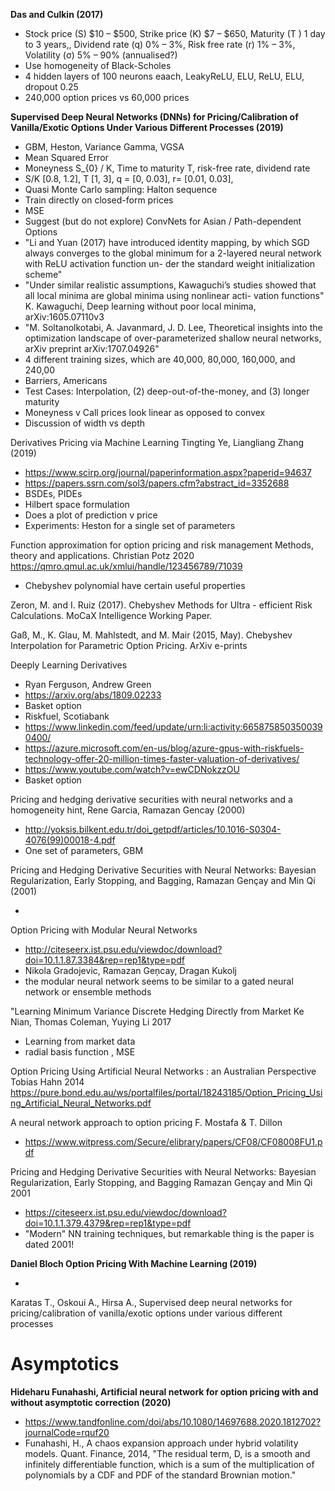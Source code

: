 **Das and Culkin (2017)**


+ Stock price (S) $10 – $500, Strike price (K) $7 – $650, Maturity (T ) 1 day to 3 years,, Dividend rate (q) 0% – 3%, Risk free rate (r) 1% – 3%, Volatility (σ) 5% – 90% (annualised?)
+ Use homogeneity of Black-Scholes
+ 4 hidden layers of 100 neurons eaach, LeakyReLU, ELU, ReLU, ELU, dropout 0.25
+ 240,000 option prices vs 60,000 prices

**Supervised Deep Neural Networks (DNNs) for Pricing/Calibration of Vanilla/Exotic Options Under Various Different Processes (2019)**   

+ GBM, Heston, Variance Gamma, VGSA
+ Mean Squared Error
+ Moneyness S_{0} / K, Time to maturity T, risk-free rate, dividend rate
+ S/K [0.8, 1.2], T [1, 3], q = [0, 0.03], r=  [0.01, 0.03],    
+ Quasi Monte Carlo sampling: Halton sequence
+ Train directly on closed-form prices
+ MSE
+ Suggest (but do not explore) ConvNets for Asian / Path-dependent Options
+ "Li and Yuan (2017) have introduced identity mapping, by which SGD always converges to
the global minimum for a 2-layered neural network with ReLU activation function un-
der the standard weight initialization scheme"
+ "Under similar realistic assumptions,
Kawaguchi’s studies showed that all local minima are global minima using nonlinear acti-
vation functions" K. Kawaguchi, Deep learning without poor local minima, arXiv:1605.07110v3
+ "M. Soltanolkotabi, A. Javanmard, J. D. Lee, Theoretical insights into the optimization landscape of over-parameterized shallow neural networks, arXiv preprint arXiv:1707.04926"
+ 4 different training sizes, which are 40,000, 80,000, 160,000, and 240,00
+ Barriers, Americans
+ Test Cases: Interpolation, (2) deep-out-of-the-money, and (3) longer maturity
+ Moneyness v Call prices look linear as opposed to convex
+ Discussion of width vs depth


Derivatives Pricing via Machine Learning 	Tingting Ye, Liangliang Zhang (2019)
+ https://www.scirp.org/journal/paperinformation.aspx?paperid=94637
+ https://papers.ssrn.com/sol3/papers.cfm?abstract_id=3352688
+  BSDEs, PIDEs
+ Hilbert space formulation
+ Does a plot of prediction v price
+ Experiments: Heston for a single set of parameters

Function approximation for option pricing and risk management Methods, theory and applications.	Christian Potz	2020	https://qmro.qmul.ac.uk/xmlui/handle/123456789/71039

+ Chebyshev polynomial have certain useful properties


Zeron, M. and I. Ruiz (2017). Chebyshev Methods for Ultra - efficient Risk Calculations.
MoCaX Intelligence Working Paper.

Gaß, M., K. Glau, M. Mahlstedt, and M. Mair (2015, May). Chebyshev Interpolation for
Parametric Option Pricing. ArXiv e-prints

Deeply Learning Derivatives
+ Ryan Ferguson, Andrew Green
+ https://arxiv.org/abs/1809.02233
+ Basket option
+ Riskfuel, Scotiabank
+ https://www.linkedin.com/feed/update/urn:li:activity:6658758503500390400/
+ https://azure.microsoft.com/en-us/blog/azure-gpus-with-riskfuels-technology-offer-20-million-times-faster-valuation-of-derivatives/
+ https://www.youtube.com/watch?v=ewCDNokzzOU
+ Basket option


Pricing and hedging derivative securities with neural networks and a homogeneity hint, Rene Garcia, Ramazan Gencay (2000)
+ http://yoksis.bilkent.edu.tr/doi_getpdf/articles/10.1016-S0304-4076(99)00018-4.pdf
+ One set of parameters, GBM

Pricing and Hedging Derivative Securities with Neural Networks: Bayesian Regularization, Early Stopping, and Bagging, Ramazan Gençay and Min Qi (2001)

+ 


Option Pricing with Modular Neural Networks

+ http://citeseerx.ist.psu.edu/viewdoc/download?doi=10.1.1.87.3384&rep=rep1&type=pdf
+ Nikola Gradojevic, Ramazan Geņcay, Dragan Kukolj
+ the modular neural network seems to be similar to a gated neural network or ensemble methods


"Learning Minimum Variance Discrete Hedging Directly from Market	Ke Nian, Thomas Coleman, Yuying Li	2017

+ Learning from market data
+ radial basis function , MSE



Option Pricing Using Artificial Neural Networks : an Australian Perspective	Tobias Hahn	2014	https://pure.bond.edu.au/ws/portalfiles/portal/18243185/Option_Pricing_Using_Artificial_Neural_Networks.pdf


A neural network approach to option pricing F. Mostafa & T. Dillon
+ https://www.witpress.com/Secure/elibrary/papers/CF08/CF08008FU1.pdf

Pricing and Hedging Derivative Securities with Neural Networks: Bayesian Regularization, Early Stopping, and Bagging Ramazan Gençay and Min Qi 2001
+ https://citeseerx.ist.psu.edu/viewdoc/download?doi=10.1.1.379.4379&rep=rep1&type=pdf
+ "Modern" NN training techniques, but remarkable thing is the paper is dated 2001!



**Daniel Bloch Option Pricing With Machine Learning (2019)**

+ 

Karatas T., Oskoui A., Hirsa A., Supervised deep neural networks for pricing/calibration of vanilla/exotic
options under various different processes

# Asymptotics

**Hideharu Funahashi, Artificial neural network for option pricing with and without asymptotic correction (2020)**
+ https://www.tandfonline.com/doi/abs/10.1080/14697688.2020.1812702?journalCode=rquf20
+ Funahashi, H., A chaos expansion approach under hybrid volatility models. Quant. Finance, 2014, "The residual term, D, is a smooth and infinitely differentiable function, which is a sum of the multiplication of polynomials by a CDF and PDF of the standard Brownian motion."
